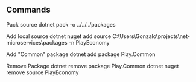 ## Commands

Pack source
dotnet pack -o ../../../packages

Add local source
dotnet nuget add source C:\Users\Gonzalo\projects\net-microservices\packages -n PlayEconomy

Add "Common" package
dotnet add package Play.Common  

Remove Package
dotnet remove package Play.Common 
dotnet nuget remove source PlayEconomy